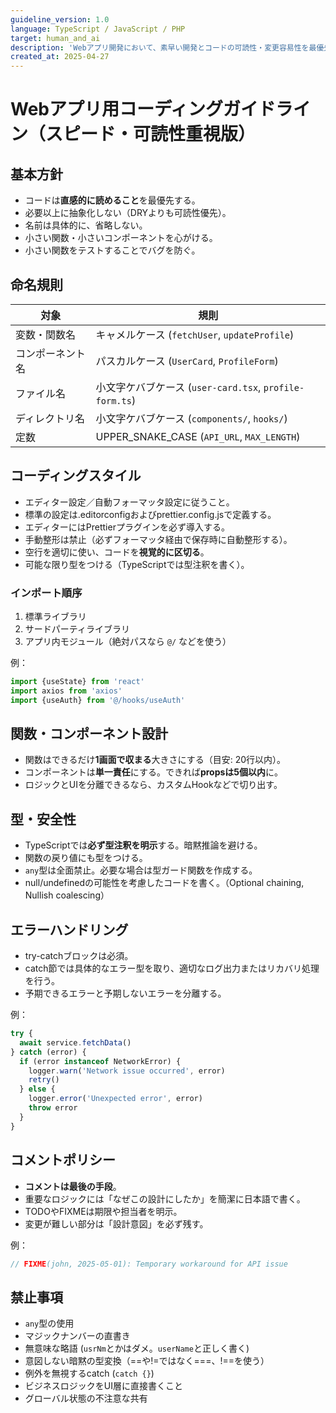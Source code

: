 ```yaml
---
guideline_version: 1.0
language: TypeScript / JavaScript / PHP
target: human_and_ai
description: 'Webアプリ開発において、素早い開発とコードの可読性・変更容易性を最優先するためのルール。'
created_at: 2025-04-27
---
```


# Webアプリ用コーディングガイドライン（スピード・可読性重視版）

## 基本方針

- コードは**直感的に読めること**を最優先する。
- 必要以上に抽象化しない（DRYよりも可読性優先）。
- 名前は具体的に、省略しない。
- 小さい関数・小さいコンポーネントを心がける。
- 小さい関数をテストすることでバグを防ぐ。

## 命名規則

| 対象             | 規則                                                    |
| ---------------- | ------------------------------------------------------- |
| 変数・関数名     | キャメルケース (`fetchUser`, `updateProfile`)           |
| コンポーネント名 | パスカルケース (`UserCard`, `ProfileForm`)              |
| ファイル名       | 小文字ケバブケース (`user-card.tsx`, `profile-form.ts`) |
| ディレクトリ名   | 小文字ケバブケース (`components/`, `hooks/`)            |
| 定数             | UPPER_SNAKE_CASE (`API_URL`, `MAX_LENGTH`)              |

## コーディングスタイル

- エディター設定／自動フォーマッタ設定に従うこと。
- 標準の設定は.editorconfigおよびprettier.config.jsで定義する。
- エディターにはPrettierプラグインを必ず導入する。
- 手動整形は禁止（必ずフォーマッタ経由で保存時に自動整形する）。
- 空行を適切に使い、コードを**視覚的に区切る**。
- 可能な限り型をつける（TypeScriptでは型注釈を書く）。

### インポート順序

1. 標準ライブラリ
2. サードパーティライブラリ
3. アプリ内モジュール（絶対パスなら `@/` などを使う）

例：

```typescript
import {useState} from 'react'
import axios from 'axios'
import {useAuth} from '@/hooks/useAuth'
```

## 関数・コンポーネント設計

- 関数はできるだけ**1画面で収まる**大きさにする（目安: 20行以内）。
- コンポーネントは**単一責任**にする。できれば**propsは5個以内**に。
- ロジックとUIを分離できるなら、カスタムHookなどで切り出す。

## 型・安全性

- TypeScriptでは**必ず型注釈を明示**する。暗黙推論を避ける。
- 関数の戻り値にも型をつける。
- `any`型は全面禁止。必要な場合は型ガード関数を作成する。
- null/undefinedの可能性を考慮したコードを書く。（Optional chaining, Nullish coalescing）

## エラーハンドリング

- try-catchブロックは必須。
- catch節では具体的なエラー型を取り、適切なログ出力またはリカバリ処理を行う。
- 予期できるエラーと予期しないエラーを分離する。

例：

```typescript
try {
  await service.fetchData()
} catch (error) {
  if (error instanceof NetworkError) {
    logger.warn('Network issue occurred', error)
    retry()
  } else {
    logger.error('Unexpected error', error)
    throw error
  }
}
```

## コメントポリシー

- **コメントは最後の手段**。
- 重要なロジックには「なぜこの設計にしたか」を簡潔に日本語で書く。
- TODOやFIXMEは期限や担当者を明示。
- 変更が難しい部分は「設計意図」を必ず残す。

例：

```typescript
// FIXME(john, 2025-05-01): Temporary workaround for API issue
```

## 禁止事項

- `any`型の使用
- マジックナンバーの直書き
- 無意味な略語 (`usrNm`とかはダメ。`userName`と正しく書く)
- 意図しない暗黙の型変換（==や!=ではなく===、!==を使う）
- 例外を無視するcatch (`catch {}`)
- ビジネスロジックをUI層に直接書くこと
- グローバル状態の不注意な共有
